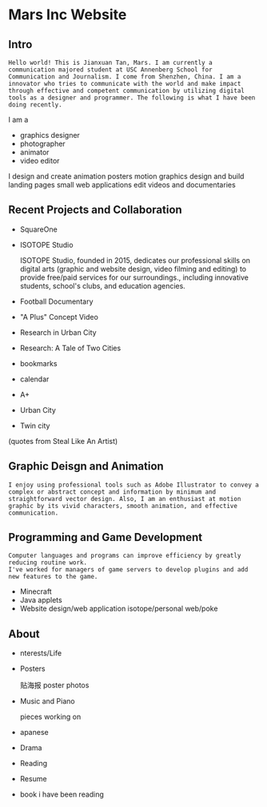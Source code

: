 # Mars Inc Website

## Intro
	Hello world! This is Jianxuan Tan, Mars. I am currently a communication majored student at USC Annenberg School for Communication and Journalism. I come from Shenzhen, China. I am a innovator who tries to communicate with the world and make impact through effective and competent communication by utilizing digital tools as a designer and programmer. The following is what I have been doing recently. 

I am a
- graphics designer
- photographer
- animator
- video editor

I 
design and create
animation
posters
motion graphics
design and build
landing pages
small web applications
edit
videos and documentaries

	
## Recent Projects and Collaboration

- SquareOne
- ISOTOPE Studio

    ISOTOPE Studio, founded in 2015, dedicates our professional skills on digital arts (graphic and website design, video filming and editing) to provide free/paid services for our surroundings., including innovative students, school's clubs, and education agencies. 

- Football Documentary
- "A Plus" Concept Video
- Research in Urban City
- Research: A Tale of Two Cities
- bookmarks
- calendar
- A+
- Urban City
- Twin city

(quotes from Steal Like An Artist)

## Graphic Deisgn and Animation
	I enjoy using professional tools such as Adobe Illustrator to convey a complex or abstract concept and information by minimum and straightforward vector design. Also, I am an enthusiast at motion graphic by its vivid characters, smooth animation, and effective communication. 

## Programming and Game Development
	Computer languages and programs can improve efficiency by greatly reducing routine work. 
	I've worked for managers of game servers to develop plugins and add new features to the game.

- Minecraft
- Java applets
- Website design/web application
	isotope/personal web/poke

## About
- nterests/Life
- Posters

	贴海报 poster photos
- Music and Piano

	pieces working on
- apanese
- Drama
- Reading
- Resume
- book i have been reading
